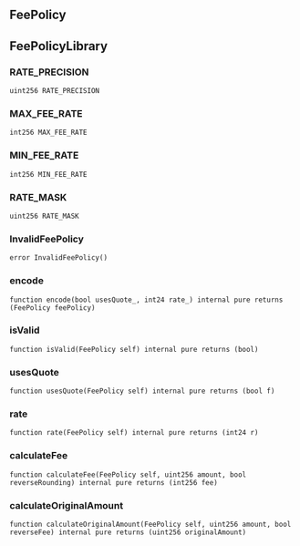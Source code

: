## FeePolicy

## FeePolicyLibrary

### RATE_PRECISION

```solidity
uint256 RATE_PRECISION
```

### MAX_FEE_RATE

```solidity
int256 MAX_FEE_RATE
```

### MIN_FEE_RATE

```solidity
int256 MIN_FEE_RATE
```

### RATE_MASK

```solidity
uint256 RATE_MASK
```

### InvalidFeePolicy

```solidity
error InvalidFeePolicy()
```

### encode

```solidity
function encode(bool usesQuote_, int24 rate_) internal pure returns (FeePolicy feePolicy)
```

### isValid

```solidity
function isValid(FeePolicy self) internal pure returns (bool)
```

### usesQuote

```solidity
function usesQuote(FeePolicy self) internal pure returns (bool f)
```

### rate

```solidity
function rate(FeePolicy self) internal pure returns (int24 r)
```

### calculateFee

```solidity
function calculateFee(FeePolicy self, uint256 amount, bool reverseRounding) internal pure returns (int256 fee)
```

### calculateOriginalAmount

```solidity
function calculateOriginalAmount(FeePolicy self, uint256 amount, bool reverseFee) internal pure returns (uint256 originalAmount)
```

